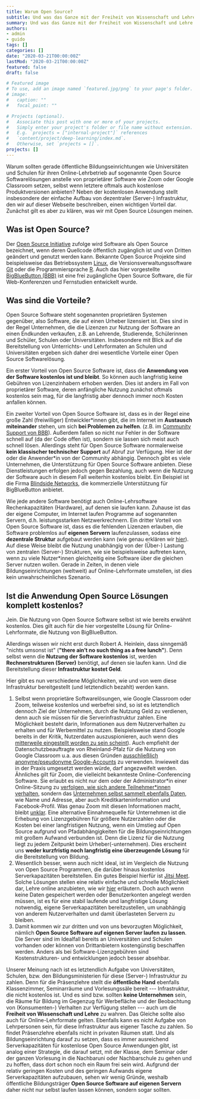 ```yaml
---
title: Warum Open Source?
subtitle: Und was das Ganze mit der Freiheit von Wissenschaft und Lehre zu tun hat.
summary: Und was das Ganze mit der Freiheit von Wissenschaft und Lehre zu tun hat.
authors:
- admin
- guido
tags: []
categories: []
date: "2020-03-21T00:00:00Z"
lastMod: "2020-03-21T00:00:00Z"
featured: false
draft: false

# Featured image
# To use, add an image named `featured.jpg/png` to your page's folder. 
# image:
#   caption: ""
#   focal_point: ""

# Projects (optional).
#   Associate this post with one or more of your projects.
#   Simply enter your project's folder or file name without extension.
#   E.g. `projects = ["internal-project"]` references 
#   `content/project/deep-learning/index.md`.
#   Otherwise, set `projects = []`.
projects: []
---
```


Warum sollten gerade öffentliche Bildungseinrichtungen wie Universitäten und Schulen für ihren Online-Lehrbetrieb auf sogenannte Open Source Softwarelösungen anstelle von proprietärer Software wie Zoom oder Google Classroom setzen, selbst wenn letztere oftmals auch kostenlose Produktversionen anbieten? Neben der kostenlosen Anwendung stellt insbesondere der einfache Aufbau von dezentraler (Server-) Infrastruktur, den wir auf dieser Webseite beschreiben, einen wichtigen Vorteil dar. Zunächst gilt es aber zu klären, was wir mit Open Source Lösungen meinen.

## Was ist Open Source?

Der [Open Source Initiative](https://opensource.org/osd) zufolge wird Software als Open Source bezeichnet, wenn deren Quellcode öffentlich zugänglich ist und von Dritten geändert und genutzt werden kann. Bekannte Open Source Projekte sind beispielsweise das Betriebssystem [Linux](https://www.linuxfoundation.org), die Versionsverwaltungssoftware [Git](https://git-scm.com/) oder die Programmiersprache [R](https://www.r-project.org/). Auch das hier vorgestellte [BigBlueButton (BBB)](https://bigbluebutton.org) ist eine frei zugängliche Open Source Software, die für Web-Konferenzen und Fernstudien entwickelt wurde.

## Was sind die Vorteile?

Open Source Software steht sogenannten proprietären Systemen gegenüber, also Software, die auf einen Urheber lizensiert ist. Dies sind in der Regel Unternehmen, die die Lizenzen zur Nutzung der Software an einen Endkunden verkaufen, z.B. an Lehrende, Studierende, Schülerinnen und Schüler, Schulen oder Universitäten. Insbesondere mit Blick auf die Bereitstellung von Unterrichts- und Lehrformaten an Schulen und Universitäten ergeben sich daher drei wesentliche Vorteile einer Open Source Softwarelösung.

Ein erster Vorteil von Open Source Software ist, dass die **Anwendung von der Software kostenlos ist und bleibt**. So können auch langfristig keine Gebühren von Lizenzinhabern erhoben werden. Dies ist anders im Fall von proprietärer Software, deren anfängliche Nutzung zunächst oftmals kostenlos sein mag, für die langfristig aber dennoch immer noch Kosten anfallen können.

Ein zweiter Vorteil von Open Source Software ist, dass es in der Regel eine große Zahl (freiwilliger) Entwickler\*innen gibt, die im Internet im **Austausch miteinander** stehen, um sich **bei Problemen zu helfen**. (z.B. im [Community Support von BBB](https://bigbluebutton.org/support/community/)). Außerdem fallen so nicht nur Fehler in der Software schnell auf (da der Code offen ist), sondern sie lassen sich meist auch schnell lösen. Allerdings steht für Open Source Software normalerweise **kein klassischer technischer Support** auf Abruf zur Verfügung. Hier ist der oder die Anwender\*in von der Community abhängig. Dennoch gibt es viele Unternehmen, die Unterstützung für Open Source Software anbieten. Diese Dienstleistungen erfolgen jedoch gegen Bezahlung, auch wenn die Nutzung der Software auch in diesem Fall weiterhin kostenlos bleibt. Ein Beispiel ist die Firma [Blindside Networks](https://blindsidenetworks.com/services/), die kommerzielle Unterstützung für BigBlueButton anbietet.

Wie jede andere Software benötigt auch Online-Lehrsoftware Rechenkapazitäten (Hardware), auf denen sie laufen kann. Zuhause ist das der eigene Computer, im Internet laufen Programme auf sogenannten Servern, d.h. leistungsstarken Netzwerkrechnern. Ein dritter Vorteil von Open Source Software ist, dass es die fehlenden Lizenzen erlauben, die Software problemlos auf **eigenen Servern** laufenzulassen, sodass eine **dezentrale Struktur** aufgebaut werden kann (wie genau erklären wir [hier](../bbb)).  Auf diese Weise bleibt die Nutzung unabhängig von der (Über-) Lastung von zentralen (Server-) Strukturen, wie sie beispielsweise auftreten kann, wenn zu viele Nutzer\*innen gleichzeitig eine Software über die gleichen Server nutzen wollen. Gerade in Zeiten, in denen viele Bildungseinrichtungen (weltweit) auf Online-Lehrformate umstellen, ist dies kein unwahrscheinliches Szenario.  


## Ist die Anwendung Open Source Lösungen komplett kostenlos?

Jein. Die Nutzung von Open Source Software selbst ist wie bereits erwähnt kostenlos. Dies gilt auch für die hier vorgestellte Lösung für Online-Lehrformate, die Nutzung von BigBlueButton. 

Allerdings wissen wir nicht erst durch Robert A. Heinlein, dass sinngemäß "nichts umsonst ist" (**"there ain’t no such thing as a free lunch"**). Denn selbst wenn die **Nutzung der Software kostenlos** ist, werden **Rechnerstrukturen (Server)** benötigt, auf denen sie laufen kann. Und die Bereitstellung dieser **Infrastruktur kostet Geld**. 

Hier gibt es nun verschiedene Möglichkeiten, wie und von wem diese Infrastruktur bereitgestellt (und letztendlich bezahlt) werden kann. 

1. Selbst wenn proprietäre Softwarelösungen, wie Google Classroom oder Zoom, teilweise kostenlos und werbefrei sind, so ist es letztendlich dennoch Ziel der Unternehmen, durch die Nutzung Geld zu verdienen, denn auch sie müssen für die Serverinfrastruktur zahlen. Eine Möglichkeit besteht darin, Informationen aus dem Nutzerverhalten zu erhalten und für Werbemittel zu nutzen. Beispielsweise stand Google bereits in der Kritik, Nutzerdaten auszuspionieren, auch wenn dies [mitterweile eingestellt worden zu sein scheint](https://techcrunch.com/2014/04/30/google-stops-mining-education-gmail-and-google-apps-accounts-for-ad-targeting/)). Auch empfiehlt der Datenschutzbeauftragte von Rheinland-Pfalz für die Nutzung von Google Classroom u.a. aus diesen Gründen [ausschließlich anonyme/pseudonyme Google-Accounts](https://www.datenschutz.rlp.de/fileadmin/lfdi/Dokumente/Orientierungshilfen/anforderungen-google-classroom.pdf) zu verwenden. Inwieweit das in der Praxis umgesetzt werden würde, darf angezweifelt werden. Ähnliches gilt für Zoom, die vielleicht bekannteste Online-Conferencing Software. Sie erlaubt es nicht nur dem oder der Administrator\*in einer Online-Sitzung zu [verfolgen, wie sich andere Teilnehmer\*innen verhalten](https://support.zoom.us/hc/en-us/articles/115000538083-Attendee-attention-tracking), sondern das [Unternehmen selbst sammelt ebenfalls Daten](https://zoom.us/privacy), wie Name und Adresse, aber auch Kreditkarteninformation und Facebook-Profil. Was genau Zoom mit diesen Informationen macht, bleibt [unklar](https://www.inputmag.com/tech/zooms-attention-tracking-is-ripe-for-misuse-abuse).  Eine alternative Einnahmequelle für Unternehmen ist die Erhebung von Lizenzgebühren für größere Nutzerzahlen oder die Kosten bei einer langfristigen Nutzung, wenn ein Umstieg auf Open Source aufgrund von Pfadabhängigkeiten für die Bildungseinrichtungen mit großem Aufwand verbunden ist. Denn die Lizenz für die Nutzung liegt zu jedem Zeitpunkt beim Urheber(-unternehmen). Dies erscheint uns **weder kurzfristig noch langfristig eine überzeugende Lösung** für die Bereitstellung von Bildung. 
2. Wesentlich besser, wenn auch nicht ideal, ist im Vergleich die Nutzung von Open Source Programmen, die darüber hinaus kostenlos Serverkapazitäten bereitstellen. Ein gutes Beispiel hierfür ist [Jitsi Meet](https://meet.jit.si/). Solche Lösungen stellen eine relativ einfache und schnelle Möglichkeit dar, Lehre online anzubieten, wie wir [hier](../jitsi) erläutern. Doch auch wenn keine Daten gespeichert werden oder Benutzerkonten angelegt werden müssen, ist es für eine stabil laufende und langfristige Lösung notwendig, eigene Serverkapazitäten bereitzustellen, um unabhängig von anderem Nutzerverhalten und damit überlasteten Servern zu bleiben.  
3. Damit kommen wir zur dritten und von uns bevorzugten Möglichkeit, nämlich **Open Source Software auf eigenen Server laufen zu lassen**. Die Server sind im Idealfall bereits an Universitäten und Schulen vorhanden oder können von Drittanbietern kostengünstig beschaffen werden. Anders als bei Software-Lizenzgebühren sind Kostenstrukturen- und entwicklungen jedoch besser absehbar. 

Unserer Meinung nach ist es letztendlich Aufgabe von Universitäten, Schulen, bzw. den Bildungsministerien für diese (Server-) Infrastruktur zu zahlen. Denn für die Präsenzlehre stellt die **öffentliche Hand** ebenfalls Klassenzimmer, Seminarräume und Vorlesungssäle bereit --- Infrastruktur, die nicht kostenlos ist. Und es sind bzw. sollten **keine Unternehmen** sein, die Räume für Bildung im Gegenzug für Werbefläche und der Beobachtung von (Konsumenten-) Verhalten zur Verfügung stellen --- auch um die **Freiheit von Wissenschaft und Lehre** zu wahren. Das Gleiche sollte also auch für Online-Lehrformate gelten. Ebenfalls kann es nicht Aufgabe von Lehrpersonen sein, für diese Infrastruktur aus eigener Tasche zu zahlen. So findet Präsenzlehre ebenfalls nicht in privaten Räumen statt. Und als Bildungseinrichtung darauf zu setzen, dass es immer ausreichend Serverkapazitäten für kostenlose Open Source Anwendungen gibt, ist analog einer Strategie, die darauf setzt, mit der Klasse, dem Seminar oder der ganzen Vorlesung in die Nachbaruni oder Nachbarschule zu gehen und zu hoffen, dass dort schon noch ein Raum frei sein wird. Aufgrund der relativ geringen Kosten und des geringen Aufwands eigene Serverkapazitäten aufzubauen, sehen wir wenig Gründe, weshalb öffentliche Bildungsträger **Open Source Software auf eigenen Servern**  daher nicht nur selbst laufen lassen können, sondern sogar sollten.